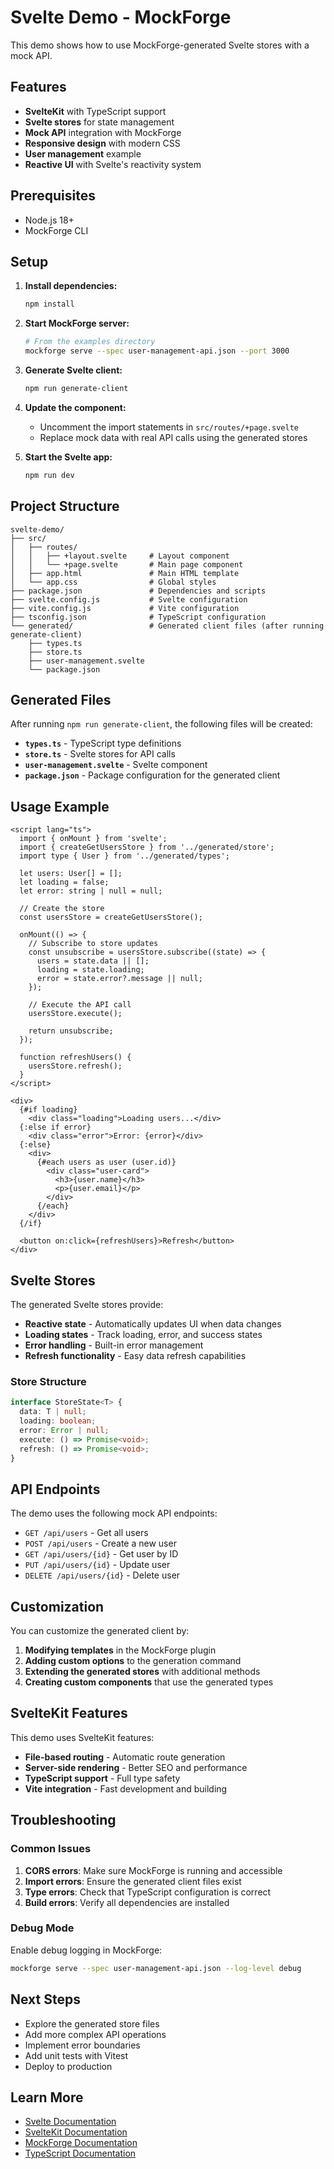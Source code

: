# Svelte Demo - MockForge

This demo shows how to use MockForge-generated Svelte stores with a mock API.

## Features

- **SvelteKit** with TypeScript support
- **Svelte stores** for state management
- **Mock API** integration with MockForge
- **Responsive design** with modern CSS
- **User management** example
- **Reactive UI** with Svelte's reactivity system

## Prerequisites

- Node.js 18+
- MockForge CLI

## Setup

1. **Install dependencies:**
   ```bash
   npm install
   ```

2. **Start MockForge server:**
   ```bash
   # From the examples directory
   mockforge serve --spec user-management-api.json --port 3000
   ```

3. **Generate Svelte client:**
   ```bash
   npm run generate-client
   ```

4. **Update the component:**
   - Uncomment the import statements in `src/routes/+page.svelte`
   - Replace mock data with real API calls using the generated stores

5. **Start the Svelte app:**
   ```bash
   npm run dev
   ```

## Project Structure

```
svelte-demo/
├── src/
│   ├── routes/
│   │   ├── +layout.svelte     # Layout component
│   │   └── +page.svelte       # Main page component
│   ├── app.html               # Main HTML template
│   └── app.css                # Global styles
├── package.json               # Dependencies and scripts
├── svelte.config.js           # Svelte configuration
├── vite.config.js             # Vite configuration
├── tsconfig.json              # TypeScript configuration
└── generated/                 # Generated client files (after running generate-client)
    ├── types.ts
    ├── store.ts
    ├── user-management.svelte
    └── package.json
```

## Generated Files

After running `npm run generate-client`, the following files will be created:

- **`types.ts`** - TypeScript type definitions
- **`store.ts`** - Svelte stores for API calls
- **`user-management.svelte`** - Svelte component
- **`package.json`** - Package configuration for the generated client

## Usage Example

```svelte
<script lang="ts">
  import { onMount } from 'svelte';
  import { createGetUsersStore } from '../generated/store';
  import type { User } from '../generated/types';

  let users: User[] = [];
  let loading = false;
  let error: string | null = null;

  // Create the store
  const usersStore = createGetUsersStore();

  onMount(() => {
    // Subscribe to store updates
    const unsubscribe = usersStore.subscribe((state) => {
      users = state.data || [];
      loading = state.loading;
      error = state.error?.message || null;
    });

    // Execute the API call
    usersStore.execute();

    return unsubscribe;
  });

  function refreshUsers() {
    usersStore.refresh();
  }
</script>

<div>
  {#if loading}
    <div class="loading">Loading users...</div>
  {:else if error}
    <div class="error">Error: {error}</div>
  {:else}
    <div>
      {#each users as user (user.id)}
        <div class="user-card">
          <h3>{user.name}</h3>
          <p>{user.email}</p>
        </div>
      {/each}
    </div>
  {/if}

  <button on:click={refreshUsers}>Refresh</button>
</div>
```

## Svelte Stores

The generated Svelte stores provide:

- **Reactive state** - Automatically updates UI when data changes
- **Loading states** - Track loading, error, and success states
- **Error handling** - Built-in error management
- **Refresh functionality** - Easy data refresh capabilities

### Store Structure

```typescript
interface StoreState<T> {
  data: T | null;
  loading: boolean;
  error: Error | null;
  execute: () => Promise<void>;
  refresh: () => Promise<void>;
}
```

## API Endpoints

The demo uses the following mock API endpoints:

- `GET /api/users` - Get all users
- `POST /api/users` - Create a new user
- `GET /api/users/{id}` - Get user by ID
- `PUT /api/users/{id}` - Update user
- `DELETE /api/users/{id}` - Delete user

## Customization

You can customize the generated client by:

1. **Modifying templates** in the MockForge plugin
2. **Adding custom options** to the generation command
3. **Extending the generated stores** with additional methods
4. **Creating custom components** that use the generated types

## SvelteKit Features

This demo uses SvelteKit features:

- **File-based routing** - Automatic route generation
- **Server-side rendering** - Better SEO and performance
- **TypeScript support** - Full type safety
- **Vite integration** - Fast development and building

## Troubleshooting

### Common Issues

1. **CORS errors**: Make sure MockForge is running and accessible
2. **Import errors**: Ensure the generated client files exist
3. **Type errors**: Check that TypeScript configuration is correct
4. **Build errors**: Verify all dependencies are installed

### Debug Mode

Enable debug logging in MockForge:
```bash
mockforge serve --spec user-management-api.json --log-level debug
```

## Next Steps

- Explore the generated store files
- Add more complex API operations
- Implement error boundaries
- Add unit tests with Vitest
- Deploy to production

## Learn More

- [Svelte Documentation](https://svelte.dev/docs)
- [SvelteKit Documentation](https://kit.svelte.dev/docs)
- [MockForge Documentation](../README.md)
- [TypeScript Documentation](https://www.typescriptlang.org/docs/)
